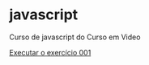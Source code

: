 # javascript
 Curso de javascript do Curso em Video

<a href="https://wilsonfloreslima.github.io/html-css/exercicios/ex001/index.html"> Executar o exercício 001 </a>